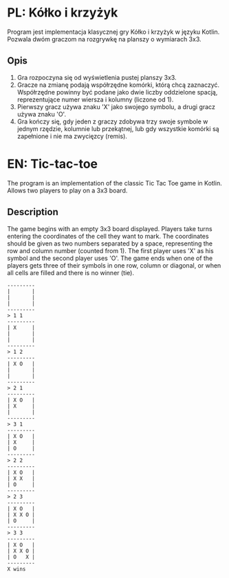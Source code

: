 # PL: Kółko i krzyżyk

Program jest implementacja klasycznej gry Kółko i krzyżyk w języku Kotlin. Pozwala dwóm graczom na rozgrywkę na planszy o wymiarach 3x3.

## Opis

1. Gra rozpoczyna się od wyświetlenia pustej planszy 3x3.
2. Gracze na zmianę podają współrzędne komórki, którą chcą zaznaczyć. Współrzędne powinny być podane jako dwie liczby oddzielone spacją, reprezentujące numer wiersza i kolumny (liczone od 1).
3. Pierwszy gracz używa znaku 'X' jako swojego symbolu, a drugi gracz używa znaku 'O'.
4. Gra kończy się, gdy jeden z graczy zdobywa trzy swoje symbole w jednym rzędzie, kolumnie lub przekątnej, lub gdy wszystkie komórki są zapełnione i nie ma zwycięzcy (remis).

# EN: Tic-tac-toe
The program is an implementation of the classic Tic Tac Toe game in Kotlin. Allows two players to play on a 3x3 board.

## Description
The game begins with an empty 3x3 board displayed.
Players take turns entering the coordinates of the cell they want to mark. The coordinates should be given as two numbers separated by a space, representing the row and column number (counted from 1).
The first player uses 'X' as his symbol and the second player uses 'O'.
The game ends when one of the players gets three of their symbols in one row, column or diagonal, or when all cells are filled and there is no winner (tie).
```shell
---------
|       |
|       |
|       |
---------
> 1 1
---------
| X     |
|       |
|       |
---------
> 1 2
---------
| X O   |
|       |
|       |
---------
> 2 1
---------
| X O   |
| X     |
|       |
---------
> 3 1
---------
| X O   |
| X     |
| O     |
---------
> 2 2
---------
| X O   |
| X X   |
| O     |
---------
> 2 3
---------
| X O   |
| X X O |
| O     |
---------
> 3 3
---------
| X O   |
| X X O |
| O   X |
---------
X wins
```
